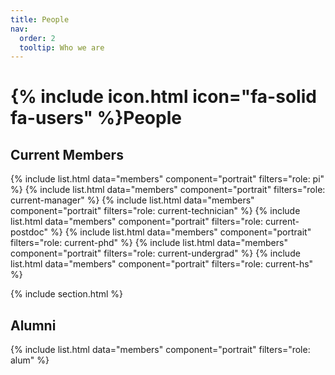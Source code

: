 ```yaml
---
title: People
nav:
  order: 2
  tooltip: Who we are
---
```


# {% include icon.html icon="fa-solid fa-users" %}People

## Current Members

{% include list.html  data="members"  component="portrait"  filters="role: pi" %}
{% include list.html  data="members"  component="portrait"  filters="role: current-manager" %}
{% include list.html  data="members"  component="portrait"  filters="role: current-technician" %}
{% include list.html  data="members"  component="portrait"  filters="role: current-postdoc" %}
{% include list.html  data="members"  component="portrait"  filters="role: current-phd" %}
{% include list.html  data="members"  component="portrait"  filters="role: current-undergrad" %}
{% include list.html  data="members"  component="portrait"  filters="role: current-hs" %}

{% include section.html %}

## Alumni

{% include list.html  data="members"  component="portrait"  filters="role: alum" %}
